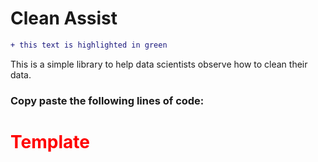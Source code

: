 # Clean Assist

```diff
+ this text is highlighted in green
```
This is a simple library to help data scientists observe how to clean their data.

### Copy paste the following lines of code:

<!DOCTYPE html>
<html>
<head>
	<meta charset="utf-8"/>
</head>
<body>
<h1 style="color:red">Template</h1>

	

</body>
</html>
